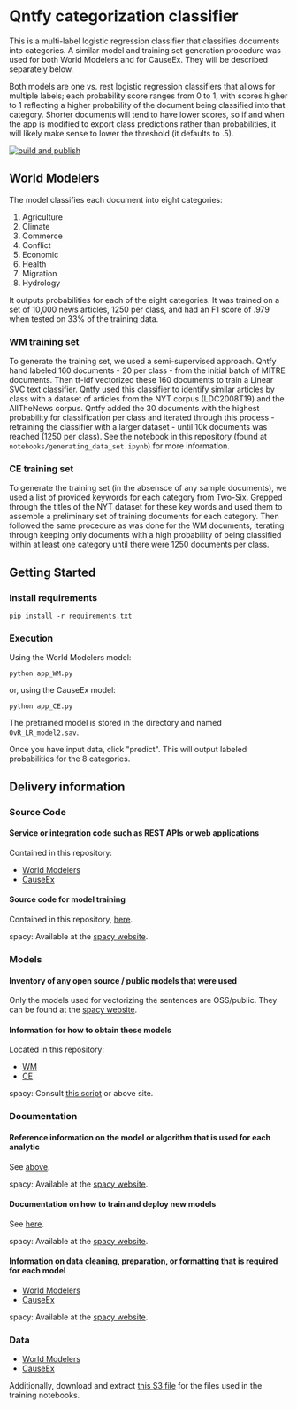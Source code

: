 # Qntfy categorization classifier

This is a multi-label logistic regression classifier that classifies
documents into categories. A similar model and training set generation
procedure was used for both World Modelers and for CauseEx. They will
be described separately below.

Both models are one vs. rest logistic regression classifiers that
allows for multiple labels; each probability score ranges from 0 to 1,
with scores higher to 1 reflecting a higher probability of the
document being classified into that category. Shorter documents will
tend to have lower scores, so if and when the app is modified to
export class predictions rather than probabilities, it will likely
make sense to lower the threshold (it defaults to .5).  

[![build and publish](https://github.com/twosixlabs-dart/qntfy-ner/actions/workflows/build-and-publish.yml/badge.svg)](https://github.com/twosixlabs-dart/qntfy-ner/actions/workflows/build-and-publish.yml)

## World Modelers

The model classifies each document into eight categories:

1. Agriculture
2. Climate
3. Commerce
4. Conflict
5. Economic
6. Health
7. Migration
8. Hydrology

It outputs probabilities for each of the eight categories. It was
trained on a set of 10,000 news articles, 1250 per class, and had an
F1 score of .979 when tested on 33% of the training data.

### WM training set

To generate the training set, we used a semi-supervised approach. Qntfy
hand labeled 160 documents - 20 per class - from the initial batch of
MITRE documents. Then tf-idf vectorized these 160 documents to train a
Linear SVC text classifier. Qntfy used this classifier to identify similar
articles by class with a dataset of articles from the NYT corpus (LDC2008T19) and
the AllTheNews corpus. Qntfy added the 30 documents with the highest
probability for classification per class and iterated through this
process - retraining the classifier with a larger dataset - until
10k documents was reached (1250 per class). See the notebook in this
repository (found at `notebooks/generating_data_set.ipynb`) for more
information.

### CE training set

To generate the training set (in the absensce of any sample documents),
we used a list of provided keywords for each category from
Two-Six. Grepped through the titles of the NYT dataset for these key
words and used them to assemble a preliminary set of training
documents for each category. Then followed the same procedure as was
done for the WM documents, iterating through keeping only documents
with a high probability of being classified within at least one
category until there were 1250 documents per class.

## Getting Started

### Install requirements
```
pip install -r requirements.txt
```

### Execution

Using the World Modelers model:
```
python app_WM.py
```

or, using the CauseEx model:

```
python app_CE.py
```

The pretrained model is stored in the directory and named `OvR_LR_model2.sav`.

Once you have input data, click "predict". This will output labeled
probabilities for the 8 categories.

## Delivery information

### Source Code

#### Service or integration code such as REST APIs or web applications

Contained in this repository:

- [World Modelers](./app_WM.py)
- [CauseEx](./app_CE.py)

#### Source code for model training

Contained in this repository, [here](./notebooks).

spacy: Available at the [spacy website][spacy-training].

### Models

#### Inventory of any open source / public models that were used

Only the models used for vectorizing the sentences are OSS/public.
They can be found at the [spacy website][spacy-models].

#### Information for how to obtain these models

Located in this repository:

- [WM](./model_WM_v0.sav)
- [CE](./model_CE_v0.sav)

spacy: Consult [this script](./dependencies.sh) or above site.

### Documentation

#### Reference information on the model or algorithm that is used for each analytic

See [above](./README.md).

spacy: Available at the [spacy website][spacy-models].

#### Documentation on how to train and deploy new models

See [here](./notebooks/generating_data_set.ipynb).

spacy: Available at the [spacy website][spacy-training].

#### Information on data cleaning, preparation, or formatting that is required for each model

- [World Modelers](./README.md#wm-training-set)
- [CauseEx](./README.md#ce-training-set)

spacy: Available at the [spacy website][spacy-models].

### Data

- [World Modelers](./README.md#wm-training-set)
- [CauseEx](./README.md#ce-training-set)

Additionally, download and extract
[this S3 file](s3://qntfy-artifacts/analytic_categorization.tgz)
for the files used in the training notebooks.

[spacy-training]: https://spacy.io/usage/training
[spacy-models]: https://spacy.io/models/en
